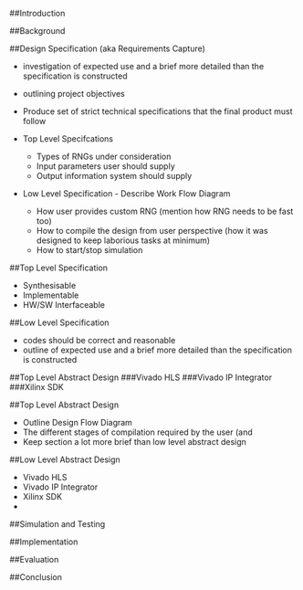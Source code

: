 ##Introduction

##Background

##Design Specification (aka Requirements Capture)
- investigation of expected use and a brief more detailed than the specification is constructed
- outlining project objectives
- Produce set of strict technical specifications that the final product must follow

- Top Level Specifcations
  - Types of RNGs under consideration
  - Input parameters user should supply
  - Output information system should supply
- Low Level Specification - Describe Work Flow Diagram
  - How user provides custom RNG (mention how RNG needs to be fast too)
  - How to compile the design from user perspective (how it was designed to keep laborious tasks at minimum)
  - How to start/stop simulation

##Top Level Specification
- Synthesisable
- Implementable
- HW/SW Interfaceable

##Low Level Specification
- codes should be correct and reasonable
- outline of expected use and a brief more detailed than the specification is constructed

##Top Level Abstract Design
###Vivado HLS
###Vivado IP Integrator
###Xilinx SDK

##Top Level Abstract Design
- Outline Design Flow Diagram
- The different stages of compilation required by the user (and 
- Keep section a lot more brief than low level abstract design

##Low Level Abstract Design
- Vivado HLS
- Vivado IP Integrator
- Xilinx SDK
- 
##Simulation and Testing

##Implementation

##Evaluation

##Conclusion
